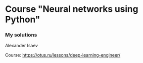 # Course "Neural networks using Python"
### My solutions
Alexander Isaev

Course: https://otus.ru/lessons/deep-learning-engineer/